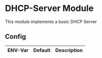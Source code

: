 # DHCP-Server Module

This module implements a basic DHCP Server

## Config

|ENV-Var|Default|Description|
|--------------|--------------|-----------|
